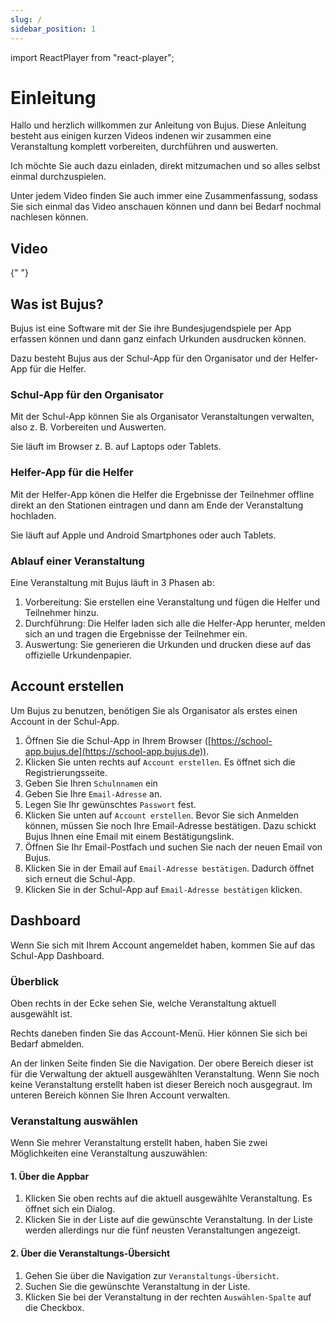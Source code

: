 ```yaml
---
slug: /
sidebar_position: 1
---
```


import ReactPlayer from "react-player";

# Einleitung

Hallo und herzlich willkommen zur Anleitung von Bujus. Diese Anleitung besteht aus einigen kurzen Videos indenen wir zusammen eine Veranstaltung komplett vorbereiten, durchführen und auswerten.

Ich möchte Sie auch dazu einladen, direkt mitzumachen und so alles selbst einmal durchzuspielen.

Unter jedem Video finden Sie auch immer eine Zusammenfassung, sodass Sie sich einmal das Video anschauen können und dann bei Bedarf nochmal nachlesen können.

## Video

<div className="video__wrapper">
  <ReactPlayer
    className="video__player"
    controls
    config={{
      file: {
        attributes: {
          poster:
            "https://uploads-ssl.webflow.com/60cb8d6c93a6a6dfa3b7f245/64345e1514a8f53d8aad199e_school-instructions-video-thumbnail.jpg",
        },
      },
    }}
    height="100%"
    url="https://storage.googleapis.com/files.school-app.bujus.de/school-instructions-v2-compressed.mp4"
    width="100%"
  />
</div>
­{" "}

## Was ist Bujus?

Bujus ist eine Software mit der Sie ihre Bundesjugendspiele per App erfassen können und dann ganz einfach Urkunden ausdrucken können.

Dazu besteht Bujus aus der Schul-App für den Organisator und der Helfer-App für die Helfer.

### Schul-App für den Organisator

Mit der Schul-App können Sie als Organisator Veranstaltungen verwalten, also z. B. Vorbereiten und Auswerten.

Sie läuft im Browser z. B. auf Laptops oder Tablets.

### Helfer-App für die Helfer

Mit der Helfer-App könen die Helfer die Ergebnisse der Teilnehmer offline direkt an den Stationen eintragen und dann am Ende der Veranstaltung hochladen.

Sie läuft auf Apple und Android Smartphones oder auch Tablets.

### Ablauf einer Veranstaltung

Eine Veranstaltung mit Bujus läuft in 3 Phasen ab:

1. Vorbereitung: Sie erstellen eine Veranstaltung und fügen die Helfer und Teilnehmer hinzu.
2. Durchführung: Die Helfer laden sich alle die Helfer-App herunter, melden sich an und tragen die Ergebnisse der Teilnehmer ein.
3. Auswertung: Sie generieren die Urkunden und drucken diese auf das offizielle Urkundenpapier.

## Account erstellen

Um Bujus zu benutzen, benötigen Sie als Organisator als erstes einen Account in der Schul-App.

1. Öffnen Sie die Schul-App in Ihrem Browser ([https://school-app.bujus.de](https://school-app.bujus.de)).
2. Klicken Sie unten rechts auf `Account erstellen`. Es öffnet sich die Registrierungsseite.
3. Geben Sie Ihren `Schulnnamen` ein
4. Geben Sie Ihre `Email-Adresse` an.
5. Legen Sie Ihr gewünschtes `Passwort` fest.
6. Klicken Sie unten auf `Account erstellen`. Bevor Sie sich Anmelden können, müssen Sie noch Ihre Email-Adresse bestätigen. Dazu schickt Bujus Ihnen eine Email mit einem Bestätigungslink.
7. Öffnen Sie Ihr Email-Postfach und suchen Sie nach der neuen Email von Bujus.
8. Klicken Sie in der Email auf `Email-Adresse bestätigen`. Dadurch öffnet sich erneut die Schul-App.
9. Klicken Sie in der Schul-App auf `Email-Adresse bestätigen` klicken.

## Dashboard

Wenn Sie sich mit Ihrem Account angemeldet haben, kommen Sie auf das Schul-App Dashboard.

### Überblick

<!-- TODO Bild -->

Oben rechts in der Ecke sehen Sie, welche Veranstaltung aktuell ausgewählt ist.

Rechts daneben finden Sie das Account-Menü. Hier können Sie sich bei Bedarf abmelden.

An der linken Seite finden Sie die Navigation. Der obere Bereich dieser ist für die Verwaltung der aktuell ausgewählten Veranstaltung. Wenn Sie noch keine Veranstaltung erstellt haben ist dieser Bereich noch ausgegraut. Im unteren Bereich können Sie Ihren Account verwalten.

### Veranstaltung auswählen

Wenn Sie mehrer Veranstaltung erstellt haben, haben Sie zwei Möglichkeiten eine Veranstaltung auszuwählen:

#### 1. Über die Appbar

<!-- TODO Bild -->

1. Klicken Sie oben rechts auf die aktuell ausgewählte Veranstaltung. Es öffnet sich ein Dialog.
2. Klicken Sie in der Liste auf die gewünschte Veranstaltung. In der Liste werden allerdings nur die fünf neusten Veranstaltungen angezeigt.

#### 2. Über die Veranstaltungs-Übersicht

<!-- TODO Bild -->

1. Gehen Sie über die Navigation zur `Veranstaltungs-Übersicht`.
2. Suchen Sie die gewünschte Veranstaltung in der Liste.
3. Klicken Sie bei der Veranstaltung in der rechten `Auswählen-Spalte` auf die Checkbox.